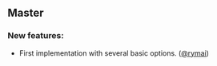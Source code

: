 ## Master

### New features:

- First implementation with several basic options. ([@rymai][])

[@rymai]: https://github.com/rymai
